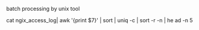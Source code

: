 batch processing by unix tool 

cat ngix_access_log| awk '{print $7}' | sort | uniq -c | sort -r  -n  | he
ad -n 5
